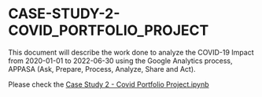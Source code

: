 # CASE-STUDY-2-COVID_PORTFOLIO_PROJECT
This document will describe the work done to analyze the COVID-19 Impact from 2020-01-01 to 2022-06-30 using the Google Analytics process, APPASA (Ask, Prepare, Process, Analyze, Share and Act).

Please check the [Case Study 2 - Covid Portfolio Project.ipynb](https://github.com/NailyFS/CASE-STUDY-2-COVID_PORTFOLIO_PROJECT/blob/1bedc0addebd03f60341ae8436112778376331d7/Case%20Study%202%20-%20Covid%20Portfolio%20Project.ipynb)

